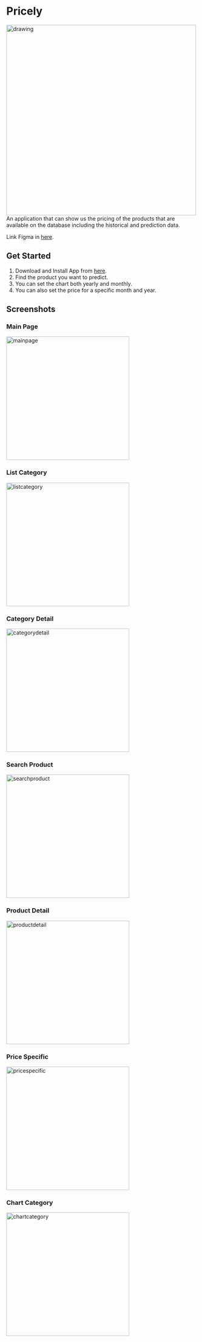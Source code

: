 # Pricely
<img src="https://user-images.githubusercontent.com/55405108/174299554-1d346e3d-025d-4942-920a-29aaf10426eb.jpg" alt="drawing" width="500"/>
An application that can show us the pricing of the products that are available on the database including the historical and prediction data. 

Link Figma in [here](https://www.figma.com/file/guJ6luI5DJgKBENBNnubm4/Pricing-Optimization-Wireframe). 

## Get Started
1. Download and Install App from [here](https://drive.google.com/file/d/1M7b0LTIHVilDMXuThs6PZGlCwYJj2JWt/view?usp=sharing).
2. Find the product you want to predict.
3. You can set the chart both yearly and monthly.
4. You can also set the price for a specific month and year.

## Screenshots

### Main Page
<img src="https://github.com/khukuh123/Pricely/blob/master/screenshots/MainPage.jpeg" alt="mainpage" width="324"/>

### List Category
<img src="https://github.com/khukuh123/Pricely/blob/master/screenshots/ListCategory.jpeg" alt="listcategory" width="324"/>

### Category Detail
<img src="https://github.com/khukuh123/Pricely/blob/master/screenshots/CategoryDetail.jpeg" alt="categorydetail" width="324"/>

### Search Product
<img src="https://github.com/khukuh123/Pricely/blob/master/screenshots/SearchProduct.jpeg" alt="searchproduct" width="324"/>

### Product Detail
<img src="https://github.com/khukuh123/Pricely/blob/master/screenshots/ProductDetail.jpeg" alt="productdetail" width="324"/>

### Price Specific
<img src="https://github.com/khukuh123/Pricely/blob/master/screenshots/PriceSpecific.jpeg" alt="pricespecific" width="324"/>

### Chart Category
<img src="https://github.com/khukuh123/Pricely/blob/master/screenshots/ChartCategory.jpeg" alt="chartcategory" width="324"/>
